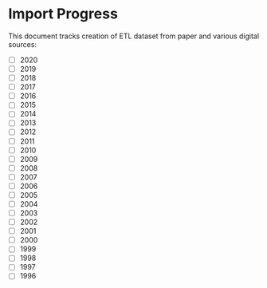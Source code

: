# Import Progress

This document tracks creation of ETL dataset from paper and various digital sources:

- [ ] 2020
- [ ] 2019
- [ ] 2018
- [ ] 2017
- [ ] 2016
- [ ] 2015
- [ ] 2014
- [ ] 2013
- [ ] 2012
- [ ] 2011
- [ ] 2010
- [ ] 2009
- [ ] 2008
- [ ] 2007
- [ ] 2006
- [ ] 2005
- [ ] 2004
- [ ] 2003
- [ ] 2002
- [ ] 2001
- [ ] 2000
- [ ] 1999
- [ ] 1998
- [ ] 1997
- [ ] 1996
